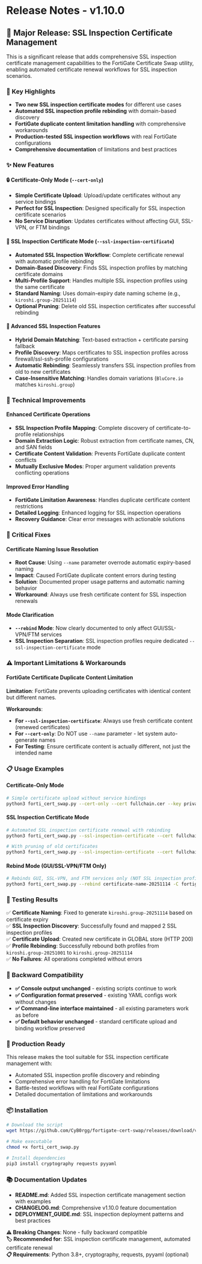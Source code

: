 # Release Notes - v1.10.0

## 🎉 Major Release: SSL Inspection Certificate Management

This is a significant release that adds comprehensive SSL inspection certificate management capabilities to the FortiGate Certificate Swap utility, enabling automated certificate renewal workflows for SSL inspection scenarios.

### 🚀 Key Highlights

- **Two new SSL inspection certificate modes** for different use cases
- **Automated SSL inspection profile rebinding** with domain-based discovery
- **FortiGate duplicate content limitation handling** with comprehensive workarounds
- **Production-tested SSL inspection workflows** with real FortiGate configurations
- **Comprehensive documentation** of limitations and best practices

### ✨ New Features

#### 🔒 Certificate-Only Mode (`--cert-only`)
- **Simple Certificate Upload**: Upload/update certificates without any service bindings
- **Perfect for SSL Inspection**: Designed specifically for SSL inspection certificate scenarios
- **No Service Disruption**: Updates certificates without affecting GUI, SSL-VPN, or FTM bindings

#### 🎯 SSL Inspection Certificate Mode (`--ssl-inspection-certificate`)
- **Automated SSL Inspection Workflow**: Complete certificate renewal with automatic profile rebinding
- **Domain-Based Discovery**: Finds SSL inspection profiles by matching certificate domains
- **Multi-Profile Support**: Handles multiple SSL inspection profiles using the same certificate
- **Standard Naming**: Uses domain-expiry date naming scheme (e.g., `kiroshi.group-20251114`)
- **Optional Pruning**: Delete old SSL inspection certificates after successful rebinding

#### 🧠 Advanced SSL Inspection Features
- **Hybrid Domain Matching**: Text-based extraction + certificate parsing fallback
- **Profile Discovery**: Maps certificates to SSL inspection profiles across firewall/ssl-ssh-profile configurations
- **Automatic Rebinding**: Seamlessly transfers SSL inspection profiles from old to new certificates
- **Case-Insensitive Matching**: Handles domain variations (`BluCore.io` matches `kiroshi.group`)

### 🔧 Technical Improvements

#### Enhanced Certificate Operations
- **SSL Inspection Profile Mapping**: Complete discovery of certificate-to-profile relationships
- **Domain Extraction Logic**: Robust extraction from certificate names, CN, and SAN fields
- **Certificate Content Validation**: Prevents FortiGate duplicate content conflicts
- **Mutually Exclusive Modes**: Proper argument validation prevents conflicting operations

#### Improved Error Handling
- **FortiGate Limitation Awareness**: Handles duplicate certificate content restrictions
- **Detailed Logging**: Enhanced logging for SSL inspection operations
- **Recovery Guidance**: Clear error messages with actionable solutions

### 🐛 Critical Fixes

#### Certificate Naming Issue Resolution
- **Root Cause**: Using `--name` parameter overrode automatic expiry-based naming
- **Impact**: Caused FortiGate duplicate content errors during testing
- **Solution**: Documented proper usage patterns and automatic naming behavior
- **Workaround**: Always use fresh certificate content for SSL inspection renewals

#### Mode Clarification
- **`--rebind` Mode**: Now clearly documented to only affect GUI/SSL-VPN/FTM services
- **SSL Inspection Separation**: SSL inspection profiles require dedicated `--ssl-inspection-certificate` mode

### ⚠️ Important Limitations & Workarounds

#### FortiGate Certificate Duplicate Content Limitation
**Limitation**: FortiGate prevents uploading certificates with identical content but different names.

**Workarounds**:
- **For `--ssl-inspection-certificate`**: Always use fresh certificate content (renewed certificates)
- **For `--cert-only`**: Do NOT use `--name` parameter - let system auto-generate names
- **For Testing**: Ensure certificate content is actually different, not just the intended name

### 📋 Usage Examples

#### Certificate-Only Mode
```bash
# Simple certificate upload without service bindings
python3 forti_cert_swap.py --cert-only --cert fullchain.cer --key private.key -C fortigate.yaml
```

#### SSL Inspection Certificate Mode
```bash
# Automated SSL inspection certificate renewal with rebinding
python3 forti_cert_swap.py --ssl-inspection-certificate --cert fullchain.cer --key private.key --host fortigate.kiroshi.group --port 8443 --token TOKEN --insecure

# With pruning of old certificates
python3 forti_cert_swap.py --ssl-inspection-certificate --cert fullchain.cer --key private.key --prune -C ssl-inspection-certificate.yaml
```

#### Rebind Mode (GUI/SSL-VPN/FTM Only)
```bash
# Rebinds GUI, SSL-VPN, and FTM services only (NOT SSL inspection profiles)
python3 forti_cert_swap.py --rebind certificate-name-20251114 -C fortigate.yaml
```

### 🧪 Testing Results

✅ **Certificate Naming**: Fixed to generate `kiroshi.group-20251114` based on certificate expiry  
✅ **SSL Inspection Discovery**: Successfully found and mapped 2 SSL inspection profiles  
✅ **Certificate Upload**: Created new certificate in GLOBAL store (HTTP 200)  
✅ **Profile Rebinding**: Successfully rebound both profiles from `kiroshi.group-20251001` to `kiroshi.group-20251114`  
✅ **No Failures**: All operations completed without errors  

### 🔄 Backward Compatibility

- **✅ Console output unchanged** - existing scripts continue to work
- **✅ Configuration format preserved** - existing YAML configs work without changes  
- **✅ Command-line interface maintained** - all existing parameters work as before
- **✅ Default behavior unchanged** - standard certificate upload and binding workflow preserved

### 🎯 Production Ready

This release makes the tool suitable for SSL inspection certificate management with:
- Automated SSL inspection profile discovery and rebinding
- Comprehensive error handling for FortiGate limitations
- Battle-tested workflows with real FortiGate configurations
- Detailed documentation of limitations and workarounds

### 📦 Installation

```bash
# Download the script
wget https://github.com/CyB0rgg/fortigate-cert-swap/releases/download/v1.10.0/forti_cert_swap.py

# Make executable
chmod +x forti_cert_swap.py

# Install dependencies
pip3 install cryptography requests pyyaml
```

### 📚 Documentation Updates

- **README.md**: Added SSL inspection certificate management section with examples
- **CHANGELOG.md**: Comprehensive v1.10.0 feature documentation
- **DEPLOYMENT_GUIDE.md**: SSL inspection deployment patterns and best practices

**⚠️ Breaking Changes**: None - fully backward compatible  
**🏷️ Recommended for**: SSL inspection certificate management, automated certificate renewal  
**📋 Requirements**: Python 3.8+, cryptography, requests, pyyaml (optional)